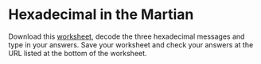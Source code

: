 # Hexadecimal in the Martian
Download this [worksheet](https://github.com/APCSPrinciples/APCSPrinciples.github.io/blob/master/Worksheets/HexInTheMartian.doc?raw=true), decode the three hexadecimal messages and type in your answers. Save your worksheet and check your answers at the URL listed at the bottom of the worksheet.
